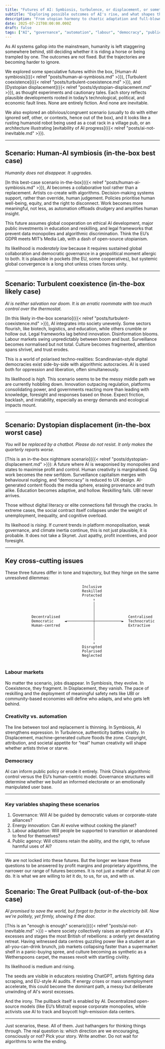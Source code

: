 ```yaml
---
title: "Futures of AI: Symbiosis, turbulence, or displacement, or something completely different?"
subtitle: "Exploring possible outcomes of AI's rise, and what shapes them"
description: "From utopian harmony to chaotic adaptation and full-blown displacement, exploring plausible futures for AI and the cross-cutting forces shaping them."
date: 2025-07-21T08:00:00.000Z
draft: false
tags: ["AI", "governance", "automation", "labour", "democracy", "public agency", "scenarios", "scenario-planning", "best case", "worst case", "likely case"]
---
```


As AI systems gallop into the mainstream, humanity is left staggering somewhere behind, still deciding whether it is 
riding a horse or being trampled by one. The outcomes are not fixed. But the trajectories are becoming harder to ignore.

We explored some speculative futures within the box, [Human-AI symbiosis]({{< relref "posts/human-ai-symbiosis.md" >}}), 
[Turbulent coexistence]({{< relref "posts/turbulent-coexistence.md" >}}), and 
[Dystopian displacement]({{< relref "posts/dystopian-displacement.md" >}}), as thought experiments and cautionary tales. 
Each story reflects plausible developments rooted in today’s technological, political, and economic fault lines. None 
are entirely fiction. And none are inevitable. 

We also explored an oblivious\/congruent scenario (usually to do with either ignored self, other, or contexts, hence out of the 
box), and it looks like a rusting humanoid robot being used as a coat rack in a village pub, or an 
architecture illustrating [evitability of AI progress]({{< relref "posts/ai-not-inevitable.md" >}}).

---

## Scenario: Human-AI symbiosis (in-the-box best case)

*Humanity does not disappear. It upgrades.*

[In this best-case scenario in-the-box]({{< relref "posts/human-ai-symbiosis.md" >}}), AI becomes a collaborative tool rather than a replacement. Artists co-create with algorithms. Decision-making systems support, rather than override, human judgement. Policies prioritise human well-being, equity, and the right to disconnect. Work becomes more meaningful, not less, as automation offloads drudgery and amplifies human insight.

This future assumes global cooperation on ethical AI development, major public investments in education and reskilling, and legal frameworks that prevent data monopolies and algorithmic discrimination. Think the EU’s GDPR meets MIT’s Media Lab, with a dash of open-source utopianism.

Its likelihood is *moderately low* because it requires sustained global collaboration and democratic governance in a 
geopolitical moment allergic to both. It is plausible in pockets (the EU, some cooperatives), but systemic global 
convergence is a long shot unless crises forces unity.

---

## Scenario: Turbulent coexistence (in-the-box likely case)

*AI is neither salvation nor doom. It is an erratic roommate with too much control over the thermostat.*

[In this likely in-the-box scenario]({{< relref "posts/turbulent-coexistence.md" >}}), AI integrates into society unevenly. Some sectors flourish, like biotech, logistics, and 
education, while others crumble or hollow out. Legal frameworks lag behind innovation. Disinformation blooms. Labour 
markets swing unpredictably between boom and bust. Surveillance becomes normalised but not total. Culture becomes 
fragmented, attention spans shrivel, and trust erodes.

This is a world of polarised techno-realities: Scandinavian-style digital democracies exist side-by-side with 
algorithmic autocracies. AI is used both for oppression and liberation, often simultaneously.

Its likelihood is *high.* This scenario seems to be the messy middle path we are currently hobbling down. Innovation 
outpacing regulation, platforms consolidating power, and governments reacting more than leading with knowledge, 
foresight and responses based on those. Expect friction, backlash, and instability, especially as energy demands and 
ecological impacts mount.

---

## Scenario: Dystopian displacement (in-the-box worst case)

*You will be replaced by a chatbot. Please do not resist. It only makes the quarterly reports worse.*

[This is an in-the-box nightmare scenario]({{< relref "posts/dystopian-displacement.md" >}}): A future where AI is weaponised by monopolies and states to maximise 
profit and control. Human creativity is marginalised. Gig work becomes the new serfdom. Surveillance capitalism 
merges with behavioural nudging, and “democracy” is reduced to UX design. AI-generated content floods the media 
sphere, erasing provenance and truth alike. Education becomes adaptive, and hollow. Reskilling fails. UBI never arrives.

Those without digital literacy or elite connections fall through the cracks. In extreme cases, the social contract 
itself collapses under the weight of unemployment, inequality, and cognitive overload.

Its likeihood is *rising.* If current trends in platform monopolisation, weak governance, and climate inertia continue, 
this is not just plausible, it is probable. It does not take a Skynet. Just apathy, profit incentives, and poor 
foresight.

---

## Key cross-cutting issues

These three futures differ in tone and trajectory, but they hinge on the same unresolved dilemmas:

```text
                                   Inclusive
                                   Reskilled
                                   Protected
                                        ↑
                                        │
                                        │
                                        │
            Decentralised               │               Centralised
            Democratic     ◄────────────┼────────────►  Technocratic
            Human-centred               │               Extractive
                                        │               
                                        │
                                        │
                                        ↓
                                   Disrupted
                                   Polarised
                                   Neglected
        
```

### Labour markets

No matter the scenario, jobs disappear. In Symbiosis, they evolve. In Coexistence, they fragment. In Displacement, 
they vanish. The pace of reskilling and the deployment of meaningful safety nets like UBI or community-based economies 
will define who adapts, and who gets left behind.

### Creativity vs. automation

The line between tool and replacement is thinning. In Symbiosis, AI strengthens expression. In Turbulence, authenticity 
battles virality. In Displacement, machine-generated culture floods the zone. Copyright, attribution, and societal 
appetite for “real” human creativity will shape whether artists thrive or starve.

### Democracy

AI can inform public policy or erode it entirely. Think China’s algorithmic control versus the EU’s human-centric model. 
Governance structures will determine whether we build an informed electorate or an emotionally manipulated user base.

---

### Key variables shaping these scenarios

1. Governance: Will AI be guided by democratic values or corporate-state alliances?
2. Energy innovation: Can AI evolve without cooking the planet?
3. Labour adaptation: Will people be supported to transition or abandoned to fend for themselves?
4. Public agency: Will citizens retain the ability, and the right, to refuse harmful uses of AI?

---

We are not locked into these futures. But the longer we leave these questions to be answered by profit margins 
and proprietary algorithms, the narrower our range of futures becomes. It is not just a matter of what AI *can* do. 
It is what we are willing to *let* it do, to us, for us, and with us.

## Scenario: The Great Pullback (out-of-the-box case)

*AI promised to save the world, but forgot to factor in the electricity bill. Now we're politely, yet firmly, showing it the door.*

[This is an "enough is enough" scenario]({{< relref "posts/ai-not-inevitable.md" >}}) – where society collectively 
raises an eyebrow at AI's excesses and stages the 
most British of rebellions: a orderly yet devastating retreat. Having witnessed data centres guzzling power like a 
student at an all-you-can-drink brunch, job markets collapsing faster than a supermarket shelf in a panic-buying spree, 
and culture becoming as synthetic as a Wetherspoons carpet, the masses revolt with startling civility.

Its likelihood is medium and rising.

The seeds are visible in educators resisting ChatGPT, artists fighting data scraping, and EU-style AI audits. If energy 
crises or mass unemployment accelerate, this could become the dominant path, a messy but deliberate unwinding of AI's 
worst excesses.

And the irony. The pullback itself is enabled by AI. Decentralized open-source models (like EU’s Mistral) expose 
corporate monopolies, while activists use AI to track and boycott high-emission data centers.

---

Just scenarios, these. All of them. Just hathangers for thinking things through. The real question is: which direction 
are we encouraging, consciously or not? Pick your story. Write another. Do not wait for algorithms to write the ending.
